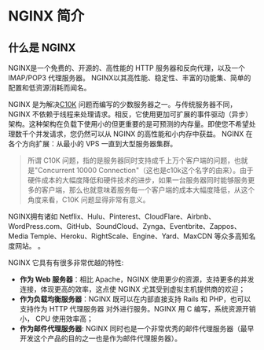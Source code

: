 # NGINX 简介

## 什么是 NGINX


NGINX是一个免费的、开源的、高性能的 HTTP 服务器和反向代理，以及一个  IMAP/POP3 代理服务器。 NGINX以其高性能、稳定性、丰富的功能集、简单的配置和低资源消耗而闻名。

NGINX 是为解决[C10K](http://www.kegel.com/c10k.html) 问题而编写的少数服务器之一。与传统服务器不同，NGINX 不依赖于线程来处理请求。相反，它使用更加可扩展的事件驱动（异步）架构。这种架构在负载下使用小的但更重要的是可预测的内存量。即使您不希望处理数千个并发请求，您仍然可以从 NGINX 的高性能和小内存中获益。 NGINX 在各个方向扩展：从最小的 VPS 一直到大型服务器集群。

> 所谓 C10K 问题，指的是服务器同时支持成千上万个客户端的问题，也就是"Concurrent 10000 Connection"（这也是c10k这个名字的由来）。由于硬件成本的大幅度降低和硬件技术的进步，如果一台服务器同时能够服务更多的客户端，那么也就意味着服务每一个客户端的成本大幅度降低，从这个角度来看，C10K 问题显得非常有意义。

NGINX拥有诸如 Netflix、Hulu、Pinterest、CloudFlare、Airbnb、WordPress.com、GitHub、SoundCloud、Zynga、Eventbrite、Zappos、Media Temple、Heroku、RightScale、Engine、Yard、MaxCDN 等众多高知名度网站。
。

NGINX 它具有有很多非常优越的特性:

* **作为 Web 服务器**：相比 Apache，NGINX 使用更少的资源，支持更多的并发连接，体现更高的效率，这点使 NGINX 尤其受到虚拟主机提供商的欢迎；
* **作为负载均衡服务器**：NGINX 既可以在内部直接支持 Rails 和 PHP，也可以支持作为  HTTP 代理服务器 对外进行服务。NGINX 用 C 编写，系统资源开销小， CPU 使用效率高；
* **作为邮件代理服务器**: NGINX 同时也是一个非常优秀的邮件代理服务器（最早开发这个产品的目的之一也是作为邮件代理服务器）。
